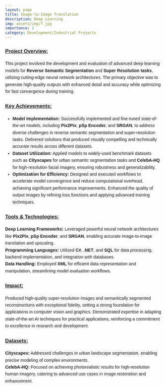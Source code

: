 ```yaml
---
layout: page
title: Image-to-Image Translation
description: Deep Learning
img: assets/img/7.jpg
importance: 1
category: Development/Industrial Projects
---
```


<div style="font-family: Arial, sans-serif; line-height: 1.6;">
  
  <h3 style="text-decoration: underline; font-weight: bold;">Project Overview:</h3>
  <p>
    This project involved the development and evaluation of advanced deep learning models for 
    <b>Reverse Semantic Segmentation</b> and <b>Super Resolution tasks</b>, utilizing cutting-edge neural network architectures. 
    The primary objective was to generate high-quality outputs with enhanced detail and accuracy while optimizing for fast convergence during training.
  </p>
  
  <h3 style="text-decoration: underline; font-weight: bold;">Key Achievements:</h3>
  <ul>
    <li>
      <b>Model Implementation:</b> Successfully implemented and fine-tuned state-of-the-art models, including 
      <b>Pix2Pix</b>, <b>pSp Encoder</b>, and <b>SRGAN</b>, to address diverse challenges in reverse semantic segmentation and super-resolution tasks. 
      Delivered solutions that produced visually compelling and technically accurate results across different datasets.
    </li>
    <li>
      <b>Dataset Utilization:</b> Applied models to widely-used benchmark datasets such as <b>Cityscapes</b> for urban semantic 
      segmentation tasks and <b>CelebA-HQ</b> for high-resolution facial imagery, ensuring robustness and generalizability.
    </li>
    <li>
      <b>Optimization for Efficiency:</b> Designed and executed workflows to accelerate model convergence and reduce 
      computational overhead, achieving significant performance improvements. Enhanced the quality of output images by 
      refining loss functions and applying advanced training techniques.
    </li>
  </ul>

  <h3 style="text-decoration: underline; font-weight: bold;">Tools & Technologies:</h3>
  <p>
    <b>Deep Learning Frameworks:</b> Leveraged powerful neural network architectures like <b>Pix2Pix</b>, <b>pSp Encoder</b>, and <b>SRGAN</b>, 
    enabling accurate image-to-image translation and upscaling.<br>
    <b>Programming Languages:</b> Utilized <b>C#</b>, <b>.NET</b>, and <b>SQL</b> for data processing, backend implementation, and integration 
    with databases.<br>
    <b>Data Handling:</b> Employed <b>XML</b> for efficient data representation and manipulation, streamlining model evaluation workflows.
  </p>

  <h3 style="text-decoration: underline; font-weight: bold;">Impact:</h3>
  <p>
    Produced high-quality super-resolution images and semantically segmented reconstructions with exceptional fidelity, 
    setting a strong foundation for applications in computer vision and graphics. Demonstrated expertise in adapting 
    state-of-the-art AI techniques for practical applications, reinforcing a commitment to excellence in research and development.
  </p>

  <h3 style="text-decoration: underline; font-weight: bold;">Datasets:</h3>
  <p>
    <b>Cityscapes:</b> Addressed challenges in urban landscape segmentation, enabling precise modeling of complex environments.<br>
    <b>CelebA-HQ:</b> Focused on achieving photorealistic results for high-resolution human imagery, catering to advanced 
    use cases in image restoration and enhancement.



